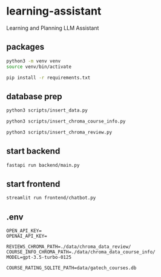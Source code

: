 # learning-assistant

Learning and Planning LLM Assistant

## packages

```bash
python3 -m venv venv
source venv/bin/activate
```

```bash
pip install -r requirements.txt
```

## database prep

```bash
python3 scripts/insert_data.py

python3 scripts/insert_chroma_course_info.py

python3 scripts/insert_chroma_review.py
```

## start backend

```bash
fastapi run backend/main.py
```

## start frontend

```bash
streamlit run frontend/chatbot.py
```

## .env

```
OPEN_API_KEY=
OPENAI_API_KEY=

REVIEWS_CHROMA_PATH=./data/chroma_data_review/
COURSE_INFO_CHROMA_PATH=./data/chroma_data_course_info/
MODEL=gpt-3.5-turbo-0125

COURSE_RATING_SQLITE_PATH=data/gatech_courses.db
```
